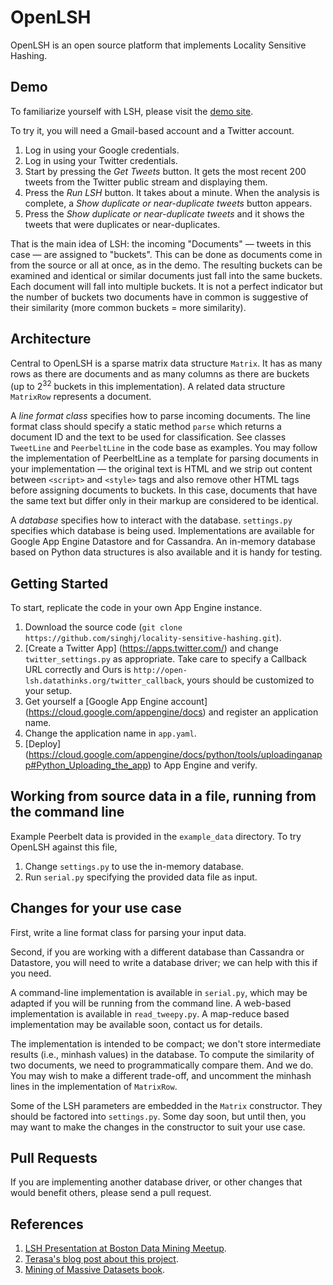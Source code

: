 OpenLSH
=======

OpenLSH is an open source platform that implements Locality Sensitive Hashing. 

Demo
----

To familiarize yourself with LSH, please visit the [demo site](http://open-lsh.datathinks.org).

To try it, you will need a Gmail-based account and a Twitter account. 
 1. Log in using your Google credentials.
 2. Log in using your Twitter credentials.
 3. Start by pressing the _Get Tweets_ button. It gets the most recent 200 tweets from the Twitter public stream and displaying them.
 4. Press the _Run LSH_ button. It takes about a minute. When the analysis is complete, a _Show duplicate or near-duplicate tweets_ button appears.
 5. Press the _Show duplicate or near-duplicate tweets_ and it shows the tweets that were duplicates or near-duplicates.

That is the main idea of LSH: the incoming "Documents" &mdash; tweets in this case &mdash; are assigned to "buckets".
This can be done as documents come in from the source or all at once, as in the demo.
The resulting buckets can be examined and identical or similar documents just fall into the same buckets.
Each document will fall into multiple buckets.
It is not a perfect indicator but the number of buckets two documents have in common is suggestive of their similarity (more common buckets = more similarity).   

Architecture
------------

Central to OpenLSH is a sparse matrix data structure `Matrix`. 
It has as many rows as there are documents and as many columns as there are buckets (up to 2<sup>32</sup> buckets in this implementation).
A related data structure `MatrixRow` represents a document.

A _line format class_ specifies how to parse incoming documents. 
The line format class should specify a static method `parse` which returns a document ID and the text to be used for classification.
See classes `TweetLine` and `PeerbeltLine` in the code base as examples.
You may follow the implementation of PeerbeltLine as a template for parsing documents in your implementation &mdash; 
the original text is HTML and we strip out content between `<script>` and `<style>` tags and also remove other HTML tags before assigning documents to buckets.
In this case, documents that have the same text but differ only in their markup are considered to be identical.

A _database_ specifies how to interact with the database. `settings.py` specifies which database is being used.
Implementations are available for Google App Engine Datastore and for Cassandra. 
An in-memory database based on Python data structures is also available and it is handy for testing.

Getting Started
---------------

To start, replicate the code in your own App Engine instance.

 1. Download the source code (`git clone https://github.com/singhj/locality-sensitive-hashing.git`).
 2. [Create a Twitter App] (https://apps.twitter.com/) and change `twitter_settings.py` as appropriate.
    Take care to specify a Callback URL correctly and 
    Ours is `http://open-lsh.datathinks.org/twitter_callback`, yours should be customized to your setup.
 3. Get yourself a [Google App Engine account] (https://cloud.google.com/appengine/docs) and register an application name.
 4. Change the application name in `app.yaml`.
 5. [Deploy] (https://cloud.google.com/appengine/docs/python/tools/uploadinganapp#Python_Uploading_the_app) to App Engine and verify.

Working from source data in a file, running from the command line
-----------------------------------------------------------------

Example Peerbelt data is provided in the `example_data` directory. To try OpenLSH against this file,

 1. Change `settings.py` to use the in-memory database.
 2. Run `serial.py` specifying the provided data file as input.

Changes for your use case
-------------------------

First, write a line format class for parsing your input data. 

Second, if you are working with a different database than Cassandra or Datastore,
you will need to write a database driver; we can help with this if you need.

A command-line implementation is available in `serial.py`, which may be adapted if you will be running from the command line.
A web-based implementation is available in `read_tweepy.py`.
A map-reduce based implementation may be available soon, contact us for details.

The implementation is intended to be compact; we don't store intermediate results (i.e., minhash values) in the database.
To compute the similarity of two documents, we need to programmatically compare them. And we do.
You may wish to make a different trade-off, and uncomment the minhash lines in the implementation of `MatrixRow`.

Some of the LSH parameters are embedded in the `Matrix` constructor. They should be factored into `settings.py`. 
Some day soon, but until then, you may want to make the changes in the constructor to suit your use case.

Pull Requests
-------------

If you are implementing another database driver, or other changes that would benefit others, please send a pull request.

References
----------

 1. [LSH Presentation at Boston Data Mining Meetup](http://www.slideshare.net/j_singh/mining-of-massive-datasets-using-locality-sensitive-hashing-lsh).
 2. [Terasa's blog post about this project](http://quarksandbits.com/en/2014/04/23/using-twitter-streaming-api-google-app-engine/).
 3. [Mining of Massive Datasets book](http://infolab.stanford.edu/~ullman/mmds/book.pdf).
